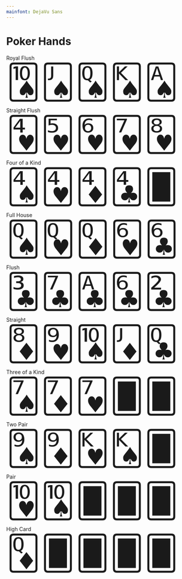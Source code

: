 ```yaml
---
mainfont: DejaVu Sans
---
```


# Poker Hands

<!-- pdfzoom -->

Royal Flush<br>
<span style="font-size:90px;">🂪🂫🂭🂮🂡</span>

Straight Flush<br>
<span style="font-size:90px;">🂴🂵🂶🂷🂸</span>

Four of a Kind<br>
<span style="font-size:90px;">🂤🂴🃄🃔🂠</span>

Full House<br>
<span style="font-size:90px;">🂭🂽🃍🂶🃖</span>

Flush<br>
<span style="font-size:90px;">🃓🃗🃑🃖🃒</span>

Straight<br>
<span style="font-size:90px;">🃈🂹🂪🃋🃝</span>

Three of a Kind<br>
<span style="font-size:90px;">🂧🃇🂷🂠🂠</span>

Two Pair<br>
<span style="font-size:90px;">🂩🃉🂾🂮🂠</span>

Pair<br>
<span style="font-size:90px;">🂺🂪🂠🂠🂠</span>

High Card<br>
<span style="font-size:90px;">🃍🂠🂠🂠🂠</span>
